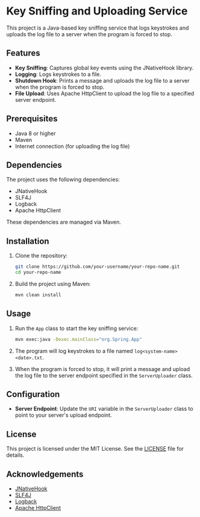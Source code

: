 # Key Sniffing and Uploading Service

This project is a Java-based key sniffing service that logs keystrokes and uploads the log file to a server when the program is forced to stop.

## Features

- **Key Sniffing**: Captures global key events using the JNativeHook library.
- **Logging**: Logs keystrokes to a file.
- **Shutdown Hook**: Prints a message and uploads the log file to a server when the program is forced to stop.
- **File Upload**: Uses Apache HttpClient to upload the log file to a specified server endpoint.

## Prerequisites

- Java 8 or higher
- Maven
- Internet connection (for uploading the log file)

## Dependencies

The project uses the following dependencies:

- JNativeHook
- SLF4J
- Logback
- Apache HttpClient

These dependencies are managed via Maven.

## Installation

1. Clone the repository:
    ```sh
    git clone https://github.com/your-username/your-repo-name.git
    cd your-repo-name
    ```

2. Build the project using Maven:
    ```sh
    mvn clean install
    ```

## Usage

1. Run the `App` class to start the key sniffing service:
    ```sh
    mvn exec:java -Dexec.mainClass="org.Spring.App"
    ```

2. The program will log keystrokes to a file named `log<system-name> <date>.txt`.

3. When the program is forced to stop, it will print a message and upload the log file to the server endpoint specified in the `ServerUploader` class.

## Configuration

- **Server Endpoint**: Update the `URI` variable in the `ServerUploader` class to point to your server's upload endpoint.

## License

This project is licensed under the MIT License. See the [LICENSE](LICENSE) file for details.

## Acknowledgements

- [JNativeHook](https://github.com/kwhat/jnativehook)
- [SLF4J](http://www.slf4j.org/)
- [Logback](http://logback.qos.ch/)
- [Apache HttpClient](https://hc.apache.org/httpcomponents-client-5.0.x/index.html)